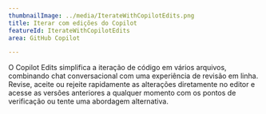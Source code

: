 ```yaml
---
thumbnailImage: ../media/IterateWithCopilotEdits.png
title: Iterar com edições do Copilot
featureId: IterateWithCopilotEdits
area: GitHub Copilot

---
```



O Copilot Edits simplifica a iteração de código em vários arquivos, combinando chat conversacional com uma experiência de revisão em linha. Revise, aceite ou rejeite rapidamente as alterações diretamente no editor e acesse as versões anteriores a qualquer momento com os pontos de verificação ou tente uma abordagem alternativa.

